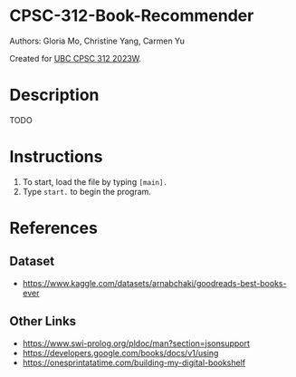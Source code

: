 # CPSC-312-Book-Recommender
Authors: Gloria Mo, Christine Yang, Carmen Yu

Created for [UBC CPSC 312 2023W](https://wiki.ubc.ca/CPSC312-2023-Book-Recommender).

# Description
TODO


# Instructions

1. To start, load the file by typing `[main].`
2. Type `start.` to begin the program.



# References

## Dataset
* https://www.kaggle.com/datasets/arnabchaki/goodreads-best-books-ever

## Other Links
* https://www.swi-prolog.org/pldoc/man?section=jsonsupport
* https://developers.google.com/books/docs/v1/using
* https://onesprintatatime.com/building-my-digital-bookshelf





